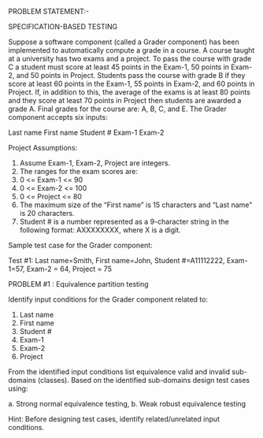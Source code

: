 PROBLEM STATEMENT:-

SPECIFICATION-BASED TESTING 

Suppose a software component (called a Grader component) has been implemented to 
automatically compute a grade in a course. A course taught at a university has two exams 
and a project. To pass the course with grade C a student must score at least 45 points in 
the Exam-1, 50 points in Exam-2, and 50 points in Project. Students pass the course with 
grade B if they score at least 60 points in the Exam-1, 55 points in Exam-2, and 60 points 
in Project. If, in addition to this, the average of the exams is at least 80 points and they 
score at least 70 points in Project then students are awarded a grade A. Final grades for 
the course are: A, B, C, and E. The Grader component accepts six inputs: 

Last name
First name
Student #
Exam-1 
Exam-2 

Project Assumptions: 
1. Assume Exam-1, Exam-2, Project are integers. 
2. The ranges for the exam scores are: 
3. 0 <= Exam-1 <= 90 
4. 0 <= Exam-2 <= 100 
5. 0 <= Project <= 80 
6. The maximum size of the “First name” is 15 characters and “Last name” is 20 
   characters. 
7. Student # is a number represented as a 9-character string in the following format: 
   AXXXXXXXX, where X is a digit. 

Sample test case for the Grader component: 

Test #1: Last name=Smith, First name=John, Student #=A11112222, Exam-1=57, Exam-2 = 64, Project = 75 

PROBLEM #1 : Equivalence partition testing 

Identify input conditions for the Grader component related to: 
1. Last name 
2. First name 
3. Student # 
4. Exam-1 
5. Exam-2 
6. Project 

From the identified input conditions list equivalence valid and invalid sub-domains 
(classes). Based on the identified sub-domains design test cases using: 

a. Strong normal equivalence testing, 
b. Weak robust equivalence testing 

Hint: Before designing test cases, identify related/unrelated input conditions. 
